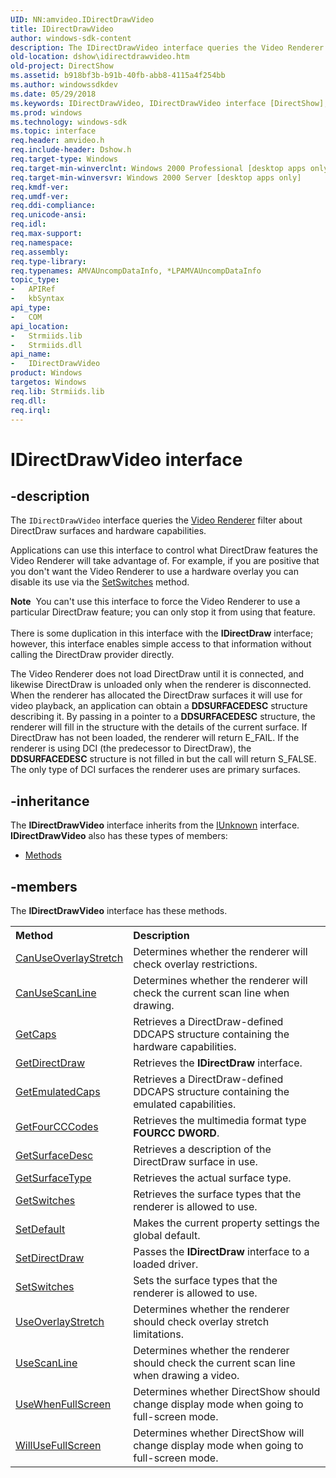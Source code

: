 ```yaml
---
UID: NN:amvideo.IDirectDrawVideo
title: IDirectDrawVideo
author: windows-sdk-content
description: The IDirectDrawVideo interface queries the Video Renderer filter about DirectDraw surfaces and hardware capabilities.Applications can use this interface to control what DirectDraw features the Video Renderer will take advantage of.
old-location: dshow\idirectdrawvideo.htm
old-project: DirectShow
ms.assetid: b918bf3b-b91b-40fb-abb8-4115a4f254bb
ms.author: windowssdkdev
ms.date: 05/29/2018
ms.keywords: IDirectDrawVideo, IDirectDrawVideo interface [DirectShow], IDirectDrawVideo interface [DirectShow],described, IDirectDrawVideoInterface, amvideo/IDirectDrawVideo, dshow.idirectdrawvideo
ms.prod: windows
ms.technology: windows-sdk
ms.topic: interface
req.header: amvideo.h
req.include-header: Dshow.h
req.target-type: Windows
req.target-min-winverclnt: Windows 2000 Professional [desktop apps only]
req.target-min-winversvr: Windows 2000 Server [desktop apps only]
req.kmdf-ver: 
req.umdf-ver: 
req.ddi-compliance: 
req.unicode-ansi: 
req.idl: 
req.max-support: 
req.namespace: 
req.assembly: 
req.type-library: 
req.typenames: AMVAUncompDataInfo, *LPAMVAUncompDataInfo
topic_type:
-	APIRef
-	kbSyntax
api_type:
-	COM
api_location:
-	Strmiids.lib
-	Strmiids.dll
api_name:
-	IDirectDrawVideo
product: Windows
targetos: Windows
req.lib: Strmiids.lib
req.dll: 
req.irql: 
---
```


# IDirectDrawVideo interface


## -description



The <code>IDirectDrawVideo</code> interface queries the <a href="https://msdn.microsoft.com/7719ed9d-e3b9-4c84-b587-4e120b5cabf8">Video Renderer</a> filter about DirectDraw surfaces and hardware capabilities.

Applications can use this interface to control what DirectDraw features the Video Renderer will take advantage of. For example, if you are positive that you don't want the Video Renderer to use a hardware overlay you can disable its use via the <a href="https://msdn.microsoft.com/e6839757-2b63-497d-9978-35c8dfabc0ed">SetSwitches</a> method.

<div class="alert"><b>Note</b>  You can't use this interface to force the Video Renderer to use a particular DirectDraw feature; you can only stop it from using that feature.</div>
<div> </div>
There is some duplication in this interface with the <b>IDirectDraw</b> interface; however, this interface enables simple access to that information without calling the DirectDraw provider directly.

The Video Renderer does not load DirectDraw until it is connected, and likewise DirectDraw is unloaded only when the renderer is disconnected. When the renderer has allocated the DirectDraw surfaces it will use for video playback, an application can obtain a <b>DDSURFACEDESC</b> structure describing it. By passing in a pointer to a <b>DDSURFACEDESC</b> structure, the renderer will fill in the structure with the details of the current surface. If DirectDraw has not been loaded, the renderer will return E_FAIL. If the renderer is using DCI (the predecessor to DirectDraw), the <b>DDSURFACEDESC</b> structure is not filled in but the call will return S_FALSE. The only type of DCI surfaces the renderer uses are primary surfaces.




## -inheritance

The <b xmlns:loc="http://microsoft.com/wdcml/l10n">IDirectDrawVideo</b> interface inherits from the <a href="https://msdn.microsoft.com/33f1d79a-33fc-4ce5-a372-e08bda378332">IUnknown</a> interface. <b>IDirectDrawVideo</b> also has these types of members:
<ul>
<li><a href="https://docs.microsoft.com/">Methods</a></li>
</ul>

## -members

The <b>IDirectDrawVideo</b> interface has these methods.
<table class="members" id="memberListMethods">
<tr>
<th align="left" width="37%">Method</th>
<th align="left" width="63%">Description</th>
</tr>
<tr data="declared;">
<td align="left" width="37%">
<a href="https://msdn.microsoft.com/35af80c9-7cc7-46c7-899c-c47f56a4ec17">CanUseOverlayStretch</a>
</td>
<td align="left" width="63%">
Determines whether the renderer will check overlay restrictions.

</td>
</tr>
<tr data="declared;">
<td align="left" width="37%">
<a href="https://msdn.microsoft.com/2fa11ebb-0408-4ea7-9d18-c85860d6e2fc">CanUseScanLine</a>
</td>
<td align="left" width="63%">
Determines whether the renderer will check the current scan line when drawing.

</td>
</tr>
<tr data="declared;">
<td align="left" width="37%">
<a href="https://msdn.microsoft.com/d63437e3-4e8a-49de-b555-db29d235569d">GetCaps</a>
</td>
<td align="left" width="63%">
Retrieves a DirectDraw-defined DDCAPS structure containing the hardware capabilities.

</td>
</tr>
<tr data="declared;">
<td align="left" width="37%">
<a href="https://msdn.microsoft.com/25c64d6e-fd49-430a-9f9b-3c2b3d43d3a1">GetDirectDraw</a>
</td>
<td align="left" width="63%">
Retrieves the <b>IDirectDraw</b> interface.

</td>
</tr>
<tr data="declared;">
<td align="left" width="37%">
<a href="https://msdn.microsoft.com/623cd000-6194-458d-8ef1-5eca202756c1">GetEmulatedCaps</a>
</td>
<td align="left" width="63%">
Retrieves a DirectDraw-defined DDCAPS structure containing the emulated capabilities.

</td>
</tr>
<tr data="declared;">
<td align="left" width="37%">
<a href="https://msdn.microsoft.com/3ea1c5c4-bf2e-40f6-bf48-a69900128ec8">GetFourCCCodes</a>
</td>
<td align="left" width="63%">
Retrieves the multimedia format type <b>FOURCC DWORD</b>.

</td>
</tr>
<tr data="declared;">
<td align="left" width="37%">
<a href="https://msdn.microsoft.com/f3884dbf-c75c-45f7-953c-bfdc14734820">GetSurfaceDesc</a>
</td>
<td align="left" width="63%">
Retrieves a description of the DirectDraw surface in use.

</td>
</tr>
<tr data="declared;">
<td align="left" width="37%">
<a href="https://msdn.microsoft.com/f5d5c608-1890-43f8-bdf3-3fcb0c6a2f5e">GetSurfaceType</a>
</td>
<td align="left" width="63%">
Retrieves the actual surface type.

</td>
</tr>
<tr data="declared;">
<td align="left" width="37%">
<a href="https://msdn.microsoft.com/0a9e3c46-6d2d-474e-ab72-f67b5ed450f2">GetSwitches</a>
</td>
<td align="left" width="63%">
Retrieves the surface types that the renderer is allowed to use.

</td>
</tr>
<tr data="declared;">
<td align="left" width="37%">
<a href="https://msdn.microsoft.com/9525ee57-3c53-42db-bc40-eb1d4658d9b6">SetDefault</a>
</td>
<td align="left" width="63%">
Makes the current property settings the global default.

</td>
</tr>
<tr data="declared;">
<td align="left" width="37%">
<a href="https://msdn.microsoft.com/fd7b9571-2edb-4f36-b7a3-b280c37cb471">SetDirectDraw</a>
</td>
<td align="left" width="63%">
Passes the <b>IDirectDraw</b> interface to a loaded driver.

</td>
</tr>
<tr data="declared;">
<td align="left" width="37%">
<a href="https://msdn.microsoft.com/e6839757-2b63-497d-9978-35c8dfabc0ed">SetSwitches</a>
</td>
<td align="left" width="63%">
Sets the surface types that the renderer is allowed to use.

</td>
</tr>
<tr data="declared;">
<td align="left" width="37%">
<a href="https://msdn.microsoft.com/e617b40d-ba5b-4fc8-825e-3c751f72bc2c">UseOverlayStretch</a>
</td>
<td align="left" width="63%">
Determines whether the renderer should check overlay stretch limitations.

</td>
</tr>
<tr data="declared;">
<td align="left" width="37%">
<a href="https://msdn.microsoft.com/8378582d-ef82-47ff-a801-934c900ac328">UseScanLine</a>
</td>
<td align="left" width="63%">
Determines whether the renderer should check the current scan line when drawing a video.

</td>
</tr>
<tr data="declared;">
<td align="left" width="37%">
<a href="https://msdn.microsoft.com/e50f7f06-6534-4373-a2b8-fa315158729d">UseWhenFullScreen</a>
</td>
<td align="left" width="63%">
Determines whether DirectShow should change display mode when going to full-screen mode.

</td>
</tr>
<tr data="declared;">
<td align="left" width="37%">
<a href="https://msdn.microsoft.com/de2addfc-e289-4277-a283-b7aa2aa47ba0">WillUseFullScreen</a>
</td>
<td align="left" width="63%">
Determines whether DirectShow will change display mode when going to full-screen mode.

</td>
</tr>
</table> 


